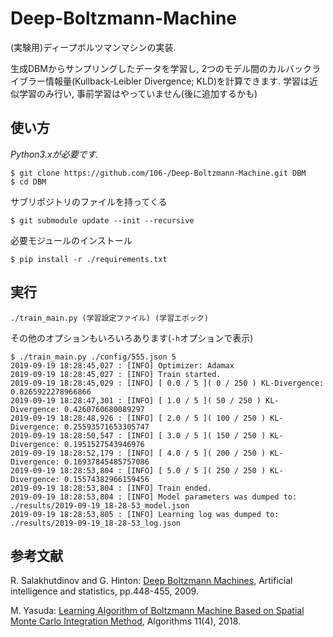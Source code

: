 Deep-Boltzmann-Machine
===
(実験用)ディープボルツマンマシンの実装.

生成DBMからサンプリングしたデータを学習し, 2つのモデル間のカルバックライブラー情報量(Kullback-Leibler Divergence; KLD)を計算できます. 学習は近似学習のみ行い, 事前学習はやっていません(後に追加するかも)

## 使い方
_Python3.xが必要です._
```
$ git clone https://github.com/106-/Deep-Boltzmann-Machine.git DBM
$ cd DBM
```
サブリポジトリのファイルを持ってくる
```
$ git submodule update --init --recursive
```
必要モジュールのインストール
```
$ pip install -r ./requirements.txt
```

## 実行
```
./train_main.py (学習設定ファイル) (学習エポック)
```
その他のオプションもいろいろあります(`-h`オプションで表示)
```
$ ./train_main.py ./config/555.json 5
2019-09-19 18:28:45,027 : [INFO] Optimizer: Adamax
2019-09-19 18:28:45,027 : [INFO] Train started.
2019-09-19 18:28:45,029 : [INFO] [ 0.0 / 5 ]( 0 / 250 ) KL-Divergence: 0.8265922278966866
2019-09-19 18:28:47,301 : [INFO] [ 1.0 / 5 ]( 50 / 250 ) KL-Divergence: 0.4260760680089297
2019-09-19 18:28:48,926 : [INFO] [ 2.0 / 5 ]( 100 / 250 ) KL-Divergence: 0.25593571653305747
2019-09-19 18:28:50,547 : [INFO] [ 3.0 / 5 ]( 150 / 250 ) KL-Divergence: 0.1951527543946976
2019-09-19 18:28:52,179 : [INFO] [ 4.0 / 5 ]( 200 / 250 ) KL-Divergence: 0.16937845485757086
2019-09-19 18:28:53,804 : [INFO] [ 5.0 / 5 ]( 250 / 250 ) KL-Divergence: 0.15574382966159456
2019-09-19 18:28:53,804 : [INFO] Train ended.
2019-09-19 18:28:53,804 : [INFO] Model parameters was dumped to: ./results/2019-09-19_18-28-53_model.json
2019-09-19 18:28:53,805 : [INFO] Learning log was dumped to: ./results/2019-09-19_18-28-53_log.json
```

## 参考文献
R. Salakhutdinov and G. Hinton: [Deep Boltzmann Machines](http://proceedings.mlr.press/v5/salakhutdinov09a/salakhutdinov09a.pdf), Artificial intelligence and statistics, pp.448-455, 2009.

M. Yasuda: [Learning Algorithm of Boltzmann Machine Based on Spatial Monte Carlo Integration Method](https://www.mdpi.com/1999-4893/11/4/42/htm),  Algorithms 11(4), 2018.